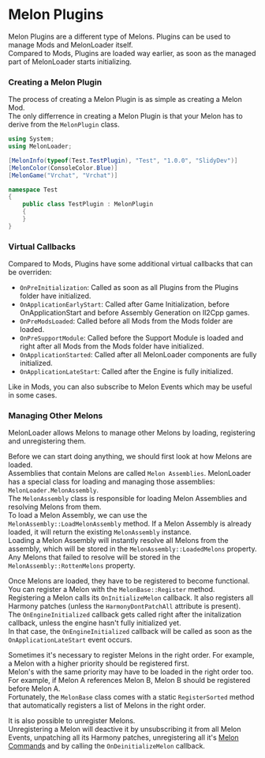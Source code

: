 # Melon Plugins

Melon Plugins are a different type of Melons. Plugins can be used to manage Mods and MelonLoader itself.<br>
Compared to Mods, Plugins are loaded way earlier, as soon as the managed part of MelonLoader starts initializing.

### Creating a Melon Plugin

The process of creating a Melon Plugin is as simple as creating a Melon Mod.<br>
The only differrence in creating a Melon Plugin is that your Melon has to derive from the `MelonPlugin` class.

```cs
using System;
using MelonLoader;

[MelonInfo(typeof(Test.TestPlugin), "Test", "1.0.0", "SlidyDev")]
[MelonColor(ConsoleColor.Blue)]
[MelonGame("Vrchat", "Vrchat")]

namespace Test
{
    public class TestPlugin : MelonPlugin
    {
    }
}
```

### Virtual Callbacks

Compared to Mods, Plugins have some additional virtual callbacks that can be overriden:
- `OnPreInitialization`: Called as soon as all Plugins from the Plugins folder have initialized.
- `OnApplicationEarlyStart`: Called after Game Initialization, before OnApplicationStart and before Assembly Generation on Il2Cpp games.
- `OnPreModsLoaded`: Called before all Mods from the Mods folder are loaded.
- `OnPreSupportModule`: Called before the Support Module is loaded and right after all Mods from the Mods folder have initialized.
- `OnApplicationStarted`: Called after all MelonLoader components are fully initialized.
- `OnApplicationLateStart`: Called after the Engine is fully initialized.

Like in Mods, you can also subscribe to Melon Events which may be useful in some cases.

### Managing Other Melons

MelonLoader allows Melons to manage other Melons by loading, registering and unregistering them.

Before we can start doing anything, we should first look at how Melons are loaded.<br>
Assemblies that contain Melons are called `Melon Assemblies`. MelonLoader has a special class for loading and managing those assemblies: `MelonLoader.MelonAssembly`.<br>
The `MelonAssembly` class is responsible for loading Melon Assemblies and resolving Melons from them.<br>
To load a Melon Assembly, we can use the `MelonAssembly::LoadMelonAssembly` method. If a Melon Assembly is already loaded, it will return the existing `MelonAssembly` instance.<br>
Loading a Melon Assembly will instantly resolve all Melons from the assembly, which will be stored in the `MelonAssembly::LoadedMelons` property.<br>
Any Melons that failed to resolve will be stored in the `MelonAssembly::RottenMelons` property.

Once Melons are loaded, they have to be registered to become functional. You can register a Melon with the `MelonBase::Register` method.<br>
Registering a Melon calls its `OnInitializeMelon` callback. It also registers all Harmony patches (unless the `HarmonyDontPatchAll` attribute is present).<br>
The `OnEngineInitialized` callback gets called right after the initalization callback, unless the engine hasn't fully initialized yet.<br>
In that case, the `OnEngineInitialized` callback will be called as soon as the `OnApplicationLateStart` event occurs.

Sometimes it's necessary to register Melons in the right order. For example, a Melon with a higher priority should be registered first.<br>
Melon's with the same priority may have to be loaded in the right order too. For example, if Melon A references Melon B, Melon B should be registered before Melon A.<br>
Fortunately, the `MelonBase` class comes with a static `RegisterSorted` method that automatically registers a list of Melons in the right order.

It is also possible to unregister Melons.<br>
Unregistering a Melon will deactive it by unsubscribing it from all Melon Events, unpatching all its Harmony patches, unregistering all it's [Melon Commands](MelonConsoleModding.md) and by calling the `OnDeinitializeMelon` callback.
